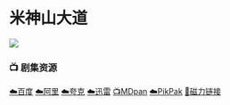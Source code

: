 # 米神山大道
![](/image/米神山大道.webp)

### 📺 剧集资源 <Badge type="warning" text="漫迪MDsub" />

[☁️百度](https://pan.baidu.com/s/1xT_k9tmB_cxqLXQAk9UtYQ?pwd=s9tf) [☁️阿里](https://www.aliyundrive.com/s/vkfd6R7LaFc) [☁️夸克](https://pan.quark.cn/s/461ccf6308bd) [☁️迅雷](https://pan.xunlei.com/s/VNnhQqmfcC5GDDjZ8yPqpncfA1?pwd=7efk#) [📺MDpan](https://pan.mdsub.top/%E7%B1%B3%E7%A5%9E%E5%B1%B1%E5%A4%A7%E9%81%93/) [☁️PikPak](https://mypikpak.com/s/VNmWa06dc0vAx5kQdGFwlHS1o1) [🧲磁力链接](magnet:?xt=urn:btih:b8909f10cec427f7d21d7a7f52625f548ebe9936)